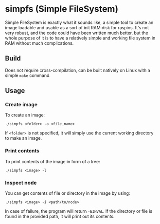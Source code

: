 # simpfs (Simple FileSystem)

Simple FileSystem is exactly what it sounds like, a simple tool to create an image loadable and usable as a sort of init RAM disk for raspios. It's not very robust, and the code could have been written much better, but the whole purpose of it is to have a relatively simple and working file system in RAM without much complications.

## Build

Does not require cross-compilation, can be built natively on Linux with a simple `make` command.

## Usage

### Create image

To create an image:

```shell
./simpfs <folder> -a <file_name>
```

If `<folder>` is not specified, it will simply use the current working directory to make an image.

### Print contents

To print contents of the image in form of a tree:

```shell
./simpfs <image> -l
```

### Inspect node

You can get contents of file or directory in the image by using:

```shell
./simpfs <image> -i <path/to/node>
```

In case of failure, the program will return `-EINVAL`. If the directory or file is found in the provided path, it will print out its contents.
